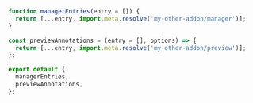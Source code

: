 ```js filename="my-preset/index.js" renderer="common" language="js"
function managerEntries(entry = []) {
  return [...entry, import.meta.resolve('my-other-addon/manager')];
}

const previewAnnotations = (entry = [], options) => {
  return [...entry, import.meta.resolve('my-other-addon/preview')];
};

export default {
  managerEntries,
  previewAnnotations,
};
```
